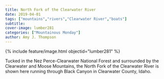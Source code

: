 ```yaml
---
title: North Fork of the Clearwater River
date: 2019-04-01
tags: ["mountains","rivers","Clearwater River","boats"]
subtitle: 
cover-image: lumber281
categories: ["Mountainous Monday"]
author: Amy J. Thompson
---
```


{% include feature/image.html objectid="lumber281" %}

Tucked in the Nez Perce-Clearwater National Forest and surrounded by the Clearwater and Moose Mountains, the North Fork of the Clearwater River is shown here running through Black Canyon in Clearwater County, Idaho.

